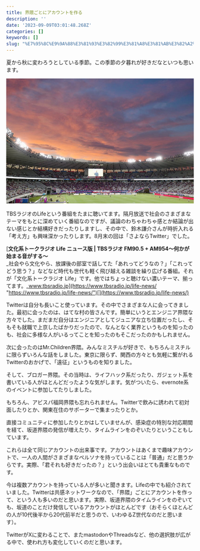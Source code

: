 ```yaml
---
title: 界隈ごとにアカウントを作る
description: ''
date: '2023-09-09T03:01:48.268Z'
categories: []
keywords: []
slug: "%E7%95%8C%E9%9A%88%E3%81%93%E3%82%99%E3%81%A8%E3%81%AB%E3%82%A2%E3%82%AB%E3%82%A6%E3%83%B3%E3%83%88%E3%82%92%E4%BD%9C%E3%82%8B"
---
```

夏から秋に変わろうとしている季節。この季節の夕暮れが好きだなといつも思います。

![](1__Ab__6lG6xDf8__RpmzpL7UJA.jpeg)

TBSラジオのLifeという番組をたまに聴いてます。隔月放送で社会のさまざまなテーマをもとに深めていく番組なのですが、議論のわちゃわちゃ感とか結論が出ない感じとか結構好きだったりしますし、その中で、鈴木謙介さんが時折入れる「考え方」も興味深かったりします。8月末の回は「さよならTwitter」でした。

[**文化系トークラジオ Life ニュース版 | TBSラジオ FM90.5 + AM954～何かが始まる音がする～**  
_社会やら文化やら、放課後の部室で話してた「あれってどうなの？」「これってどう思う？」などなど時代も世代も軽く飛び越える雑談を繰り広げる番組。それが「文化系トークラジオ Life」です。他ではちょっと聴けない濃いテーマ、揃ってます。_www.tbsradio.jp](https://www.tbsradio.jp/life-news/ "https://www.tbsradio.jp/life-news/")[](https://www.tbsradio.jp/life-news/)

Twitterは自分も長いこと使っています。その中でさまざまな人に会ってきました。最初に会ったのは、はてな村の皆さんです。簡単にいうとエンジニア界隈な方々でした。まだまだ自分はエンジニアとしてジュニアな立ち位置だったし、そもそも就職で上京したばかりだったので、なんとなく業界というものを知ったのも、社会に多様な人がいるってことを知ったのもそこだったのかもしれません。

次に会ったのはMr.Children界隈。みんなミスチルが好きで、もちろんミスチルに限らずいろんな話をしました。東京に限らず、関西の方々とも気軽に繋がれるTwitterのおかげで、「遠征」というものを知りました。

そして、ブロガー界隈。その当時は、ライフハック系だったり、ガジェット系を書いている人がほとんどだったような気がします。気がついたら、evernote系のイベントに参加してたりしました。

もちろん、アビスパ福岡界隈も忘れられません。Twitterで飲みに誘われて初対面したりとか、関東在住のサポーターで集まったりとか。

直接コミュニティに参加したりとかはしていませんが、感染症の特別な対応期間を経て、坂道界隈の発信が増えたり、タイムラインをのぞいたりということもしています。

これらは全て同じアカウントの出来事です。アカウントはあくまで趣味アカウントで、一人の人間がさまざまなペルソナを持っていることは「普通」だと思うからです。実際、「君それも好きだったの？」という出会いはとても貴重なものです。

今は複数アカウントを持っている人が多いと聞きます。Lifeの中でも紹介されていました。Twitterは共感ネットワークなので、「界隈」ごとにアカウントを作って、という人も多いのだと思います。実際、坂道界隈のタイムラインをのぞいても、坂道のことだけ発信しているアカウントがほとんどです（おそらくほとんどの人が10代後半から20代前半だと思うので、いわゆるZ世代なのだと思います）。

TwitterがXに変わることで、またmastodonやThreadsなど、他の選択肢が広がる中で、使われ方も変化していくのだと思います。